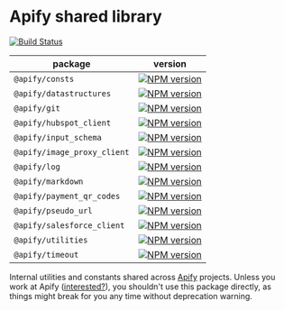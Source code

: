 # Apify shared library

[![Build Status](https://github.com/apify/apify-shared-js/actions/workflows/test_and_release.yml/badge.svg?branch=master)](https://github.com/apify/apify-shared-js/actions/workflows/test_and_release.yml)

package | version
--------|--------
`@apify/consts` | [![NPM version](https://img.shields.io/npm/v/@apify/consts.svg)](https://www.npmjs.com/package/@apify/consts)
`@apify/datastructures` | [![NPM version](https://img.shields.io/npm/v/@apify/datastructures.svg)](https://www.npmjs.com/package/@apify/datastructures)
`@apify/git` | [![NPM version](https://img.shields.io/npm/v/@apify/git.svg)](https://www.npmjs.com/package/@apify/git)
`@apify/hubspot_client` | [![NPM version](https://img.shields.io/npm/v/@apify/hubspot_client.svg)](https://www.npmjs.com/package/@apify/hubspot_client)
`@apify/input_schema` | [![NPM version](https://img.shields.io/npm/v/@apify/input_schema.svg)](https://www.npmjs.com/package/@apify/input_schema)
`@apify/image_proxy_client` | [![NPM version](https://img.shields.io/npm/v/@apify/image_proxy_client.svg)](https://www.npmjs.com/package/@apify/image_proxy_client)
`@apify/log` | [![NPM version](https://img.shields.io/npm/v/@apify/log.svg)](https://www.npmjs.com/package/@apify/log)
`@apify/markdown` | [![NPM version](https://img.shields.io/npm/v/@apify/markdown.svg)](https://www.npmjs.com/package/@apify/markdown)
`@apify/payment_qr_codes` | [![NPM version](https://img.shields.io/npm/v/@apify/payment_qr_codes.svg)](https://www.npmjs.com/package/@apify/payment_qr_codes)
`@apify/pseudo_url` | [![NPM version](https://img.shields.io/npm/v/@apify/pseudo_url.svg)](https://www.npmjs.com/package/@apify/pseudo_url)
`@apify/salesforce_client` | [![NPM version](https://img.shields.io/npm/v/@apify/salesforce_client.svg)](https://www.npmjs.com/package/@apify/salesforce_client)
`@apify/utilities` | [![NPM version](https://img.shields.io/npm/v/@apify/utilities.svg)](https://www.npmjs.com/package/@apify/utilities)
`@apify/timeout` | [![NPM version](https://img.shields.io/npm/v/@apify/timeout.svg)](https://www.npmjs.com/package/@apify/timeout)

Internal utilities and constants shared across <a href="https://www.apify.com">Apify</a> projects.
Unless you work at Apify ([interested?](https://apify.com/jobs)), you shouldn't use this package directly,
as things might break for you any time without deprecation warning.
